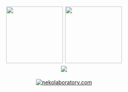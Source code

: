 <h1 align="center">

<img height="150px" src="https://github-readme-stats.vercel.app/api?username=mofneko&show_icons=true&count_private=true&theme=onedark">
<img height="150px" src="https://github-readme-stats.vercel.app/api/top-langs/?username=mofneko&layout=compact&theme=onedark">
<br>
<img src="https://github-profile-trophy.vercel.app/?username=mofneko&column=7&margin-w=3&title=MultiLanguage,Repositories,Commits,Issues,PullRequest,Stars,Followers&theme=onedark">

</h1>

<div align="center">

<a href="https://nekolaboratory.com">
  <img src="https://count.getloli.com/get/@nekolaboratory.com" alt="nekolaboratory.com" theme="rule34">
</a>

</div>
